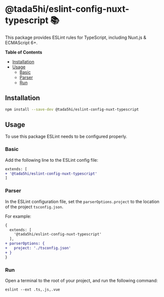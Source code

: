# @tada5hi/eslint-config-nuxt-typescript 📚
This package provides ESLint rules for TypeScript, including Nuxt.js & ECMAScript 6+.

**Table of Contents**

- [Installation](#installation)
- [Usage](#usage)
  - [Basic](#basic)
  - [Parser](#parser)
  - [Run](#run)

## Installation

```bash
npm install --save-dev @tada5hi/eslint-config-nuxt-typescript
```

## Usage

To use this package ESLint needs to be configured properly.

### Basic

Add the following line to the ESLint config file:

```diff
extends: [
+ '@tada5hi/eslint-config-nuxt-typescript'
]
```

### Parser

In the ESLint configuration file, set the `parserOptions.project` to the location of the project `tsconfig.json`.

For example:

```diff
{
  extends: [
    '@tada5hi/eslint-config-nuxt-typescript'
  ],
+ parserOptions: {
+   project: './tsconfig.json'
+ }
}
```

### Run

Open a terminal to the root of your project, and run the following command:

```shell
eslint --ext .ts,.js,.vue
```
